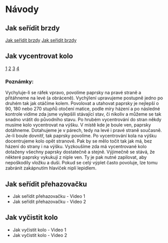 # Návody

## Jak seřídit brzdy
[Jak seřídit brzdy](http://www.youtube.com/watch?v=1pb-dwOuCbg)
[Jak seřídit brzdy](http://www.youtube.com/watch?v=RPOS9b1yIYE)

## Jak vycentrovat kolo
[1](http://www.youtube.com/watch?v=Eg9ZfzLnTl0)
[2](http://www.youtube.com/watch?v=a25vC5zsf6A)
[3](http://www.youtube.com/watch?v=aPIeiFzPcrI)
[4](http://www.youtube.com/watch?v=TcoSgl3qiHU)

### Poznámky:
Vychyluje-li se ráfek vpravo, povolíme paprsky na pravé straně a přitáhneme na levé (a obráceně). Vychýlení upravujeme postupně jedno po druhém tak jak otáčíme kolem. Povolovat a utahovat paprsky je nejlepší o 90, 180 nebo 270 stupňů otočení matice, podle míry házení a po následné kontrole vidíme zda jsme vylepšili stávající stav, či nikoliv a můžeme se tak snadno vrátit do původního stavu. Po hrubém vycentrování do stran někdy musíme kolo vycentrovat na výšku. V místě kde je boule ven, paprsky dotáhneme. Dotahujeme je v párech, tedy na levé i pravé straně současně. Je-li boule dovnitř, tak paprsky povolíme. Po vycentrování kola na výšku docentrujeme kolo opět stranově. Pak by se mělo točit tak jak má, bez házení do strany i na výšku. Vyzkoušíme zda má vycentrované kolo dotaženy všechny paprsky dostatečně a stejně. Výjimečně se stává, že některé paprsky vykukují z niple ven. Ty je pak nutné zapilovat, aby nepoškodily vložku a duši. Pokud se celý výplet často povoluje, lze tomu zabránit zakápnutím hlaviček niplí lepidlem.

## Jak seřídit přehazovačku
- Jak seřídit přehazovačku - Video 1
- Jak seřídit přehazovačku - Video 2

## Jak vyčistit kolo
- Jak vyčistit kolo - Video 1
- Jak vyčistit kolo - Video 2
